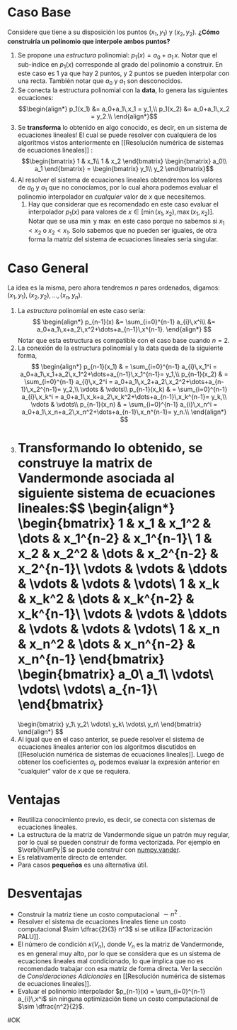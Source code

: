 # Caso Base
Considere que tiene a su disposición los puntos $(x_1,y_1)$ y $(x_2,y_2)$. **¿Cómo construiría un polinomio que interpole ambos puntos?**
1. Se propone una _estructura_ polinomial: $p_1(x)=a_0+a_1\,x$. Notar que el sub-índice en $p_1(x)$ corresponde al grado del polinomio a construir. En este caso es 1 ya que hay 2 puntos, y 2 puntos se pueden interpolar con una recta. También notar que $a_0$ y $a_1$ son desconocidos.
2. Se conecta la estructura polinomial con la **data**, lo genera las siguientes ecuaciones:$$\begin{align*}
   p_1(x_1) &= a_0+a_1\,x_1 = y_1,\\
   p_1(x_2) &= a_0+a_1\,x_2 = y_2.\\
   \end{align*}$$
3. Se **transforma** lo obtenido en algo conocido, es decir, en un sistema de ecuaciones lineales! El cual se puede resolver con cualquiera de los algoritmos vistos anteriormente en [[Resolución numérica de sistemas de ecuaciones lineales]] : $$\begin{bmatrix}
	        1 & x_1\\
	        1 & x_2
	    \end{bmatrix}
	    \begin{bmatrix}
	        a_0\\
	        a_1
	    \end{bmatrix}
	    =
	    \begin{bmatrix}
	        y_1\\
	        y_2
	    \end{bmatrix}$$
4. Al resolver el sistema de ecuaciones lineales obtendremos los valores de $a_0$ y $a_1$ que no conocíamos, por lo cual ahora podemos evaluar el polinomio interpolador en _cualquier_ valor de $x$ que necesitemos.
	1. Hay que considerar que es recomendado en este caso evaluar el interpolador $p_1(x)$ para valores de $x\in[\min(x_1,x_2),\max(x_1,x_2)]$. Notar que se usa $\min$ y $\max$ en este caso porque no sabemos si $x_1<x_2$ o $x_2<x_1$. Solo sabemos que no pueden ser iguales, de otra forma la matriz del sistema de ecuaciones lineales sería singular.
# Caso General
La idea es la misma, pero ahora tendremos $n$ pares ordenados, digamos: $(x_1,y_1),(x_2,y_2),\dots,(x_n,y_n)$.
1. La _estructura_ polinomial en este caso sería:$$
   \begin{align*}
	   p_{n-1}(x) &= \sum_{i=0}^{n-1} a_{i}\,x^i\\
	   &= a_0+a_1\,x+a_2\,x^2+\dots+a_{n-1}\,x^{n-1}.
   \end{align*}
   $$
   Notar que esta estructura es compatible con el caso base cuando $n=2$.
2. La conexión de la estructura polinomial y la data queda de la siguiente forma,$$
   \begin{align*}
   p_{n-1}(x_1) & = \sum_{i=0}^{n-1} a_{i}\,x_1^i = a_0+a_1\,x_1+a_2\,x_1^2+\dots+a_{n-1}\,x_1^{n-1}= y_1,\\
   p_{n-1}(x_2) & = \sum_{i=0}^{n-1} a_{i}\,x_2^i = a_0+a_1\,x_2+a_2\,x_2^2+\dots+a_{n-1}\,x_2^{n-1}= y_2,\\
   \vdots & \vdots\\
   p_{n-1}(x_k) & = \sum_{i=0}^{n-1} a_{i}\,x_k^i = a_0+a_1\,x_k+a_2\,x_k^2+\dots+a_{n-1}\,x_k^{n-1}= y_k,\\
   \vdots & \vdots\\
   p_{n-1}(x_n) & = \sum_{i=0}^{n-1} a_{i}\,x_n^i = a_0+a_1\,x_n+a_2\,x_n^2+\dots+a_{n-1}\,x_n^{n-1}= y_n.\\
   \end{align*}
   $$
3. **Transformando** lo obtenido, se construye la matrix de Vandermonde asociada al siguiente sistema de ecuaciones lineales:$$
   \begin{align*}
   \begin{bmatrix}
	1 & x_1 & x_1^2 & \dots & x_1^{n-2} & x_1^{n-1}\\
	1 & x_2 & x_2^2 & \dots & x_2^{n-2} & x_2^{n-1}\\
	\vdots & \vdots & \ddots & \vdots & \vdots & \vdots\\
	1 & x_k & x_k^2 & \dots & x_k^{n-2} & x_k^{n-1}\\
	\vdots & \vdots & \ddots & \vdots & \vdots & \vdots\\
	1 & x_n & x_n^2 & \dots & x_n^{n-2} & x_n^{n-1}
	\end{bmatrix}
	\begin{bmatrix}
	a_0\\
	a_1\\
	\vdots\\
	\vdots\\
	\vdots\\
	a_{n-1}\\
	\end{bmatrix}
	=
	\begin{bmatrix}
	y_1\\
	y_2\\
	\vdots\\
	y_k\\
	\vdots\\
	y_n\\
	\end{bmatrix}
   \end{align*}
   $$
4. Al igual que en el caso anterior, se puede resolver el sistema de ecuaciones lineales anterior con los algoritmos discutidos en [[Resolución numérica de sistemas de ecuaciones lineales]]. Luego de obtener los coeficientes $a_{i}$, podemos evaluar la expresión anterior en "cualquier" valor de $x$ que se requiera.

# Ventajas
- Reutiliza conocimiento previo, es decir, se conecta con sistemas de ecuaciones lineales.
- La estructura de la matriz de Vandermonde sigue un patrón muy regular, por lo cual se pueden construir de forma vectorizada. Por ejemplo en $\verb|NumPy|$ se puede construir con [numpy.vander](https://numpy.org/doc/stable/reference/generated/numpy.vander.html).
- Es relativamente directo de entender.
- Para casos **pequeños** es una alternativa útil.
# Desventajas
- Construir la matriz tiene un costo computacional $\sim n^2$ .
- Resolver el sistema de ecuaciones lineales tiene un costo computacional $\sim \dfrac{2}{3} n^3$ si se utiliza [[Factorización PALU]].
- El número de condición $\kappa(V_n)$, donde $V_n$ es la matriz de Vandermonde, es en general muy alto, por lo que se considera que es un sistema de ecuaciones lineales mal condicionado, lo que implica que no es recomendado trabajar con esa matriz de forma directa. Ver la sección de _Consideraciones Adicionales_ en [[Resolución numérica de sistemas de ecuaciones lineales]].
- Evaluar el polinomio interpolador $p_{n-1}(x) = \sum_{i=0}^{n-1} a_{i}\,x^i$ sin ninguna optimización tiene un costo computacional de $\sim \dfrac{n^2}{2}$.

#OK 